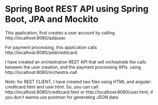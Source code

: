 # Spring Boot REST API using Spring Boot, JPA and Mockito

This application, first creates a user account by calling http://localhost:8080/adduser.

For payment processing, this application calls http://localhost:8080/addcreditcard.

I have created an orchestration REST API that will orchestrate the calls between the user creation, and the payment processing APIs. 
using http://localhost:8080/orchestra-call

Note: for REST CLIENT, I have created two files using HTML and angular:  creditcard.html and user.html. So, you can call:
http://localhost:8080/creditcard.html or http://localhost:8080/user.html, if you don't wanna use postman for generating JSON data.


